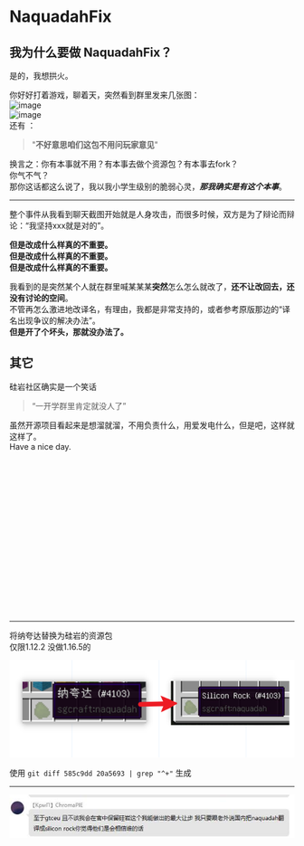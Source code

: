 # NaquadahFix

## 我为什么要做 NaquadahFix？
是的，我想拱火。

你好好打着游戏，聊着天，突然看到群里发来几张图：  
![image](https://user-images.githubusercontent.com/14993992/166250422-3a2314bd-eed1-4977-93d5-5cf2af23f312.png)  
![image](https://user-images.githubusercontent.com/14993992/166251123-8422afdb-e1e6-4d7f-aac0-b4f7ad37cbba.png)  
还有 ：
> "**不好意思咱们这包不用问玩家意见**"

换言之：你有本事就不用？有本事去做个资源包？有本事去fork？  
你气不气？  
那你这话都这么说了，我以我小学生级别的脆弱心灵，***那我确实是有这个本事***。

---

整个事件从我看到聊天截图开始就是人身攻击，而很多时候，双方是为了辩论而辩论：“我坚持xxx就是对的”。  

**但是改成什么样真的不重要。**  
**但是改成什么样真的不重要。**  
**但是改成什么样真的不重要。**  

我看到的是突然某个人就在群里喊某某某**突然**怎么怎么就改了，**还不让改回去，还没有讨论的空间**。  
不管再怎么激进地改译名，有理由，我都是非常支持的，或者参考原版那边的“译名出现争议的解决办法”。  
**但是开了个坏头，那就没办法了。**

## 其它
硅岩社区确实是一个笑话
> “一开学群里肯定就没人了”

虽然开源项目看起来是想溜就溜，不用负责什么，用爱发电什么，但是吧，这样就这样了。  
Have a nice day.

<br><br><br><br><br><br><br><br><br><br><br><br><br><br><br><br>

---

将纳夸达替换为硅岩的资源包  
仅限1.12.2 没做1.16.5的  

![](docs/2.png)

使用 `git diff 585c9dd 20a5693 | grep "^+"` 生成

---
![](docs/1.png)

